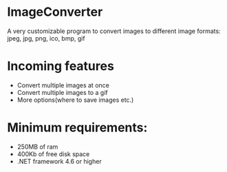 # ImageConverter
A very customizable program to convert images to different image formats: jpeg, jpg, png, ico, bmp, gif

# Incoming features
- Convert multiple images at once
- Convert multiple images to a gif
- More options(where to save images etc.)


# Minimum requirements:
- 250MB of ram
- 400Kb of free disk space
- .NET framework 4.6 or higher

